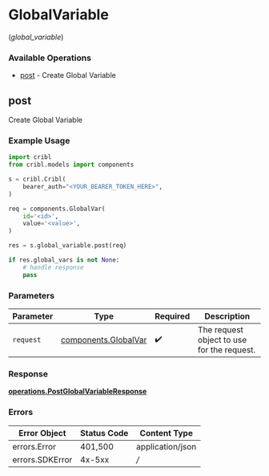 # GlobalVariable
(*global_variable*)

### Available Operations

* [post](#post) - Create Global Variable

## post

Create Global Variable

### Example Usage

```python
import cribl
from cribl.models import components

s = cribl.Cribl(
    bearer_auth="<YOUR_BEARER_TOKEN_HERE>",
)

req = components.GlobalVar(
    id='<id>',
    value='<value>',
)

res = s.global_variable.post(req)

if res.global_vars is not None:
    # handle response
    pass
```

### Parameters

| Parameter                                                    | Type                                                         | Required                                                     | Description                                                  |
| ------------------------------------------------------------ | ------------------------------------------------------------ | ------------------------------------------------------------ | ------------------------------------------------------------ |
| `request`                                                    | [components.GlobalVar](../../models/components/globalvar.md) | :heavy_check_mark:                                           | The request object to use for the request.                   |


### Response

**[operations.PostGlobalVariableResponse](../../models/operations/postglobalvariableresponse.md)**
### Errors

| Error Object     | Status Code      | Content Type     |
| ---------------- | ---------------- | ---------------- |
| errors.Error     | 401,500          | application/json |
| errors.SDKError  | 4x-5xx           | */*              |
